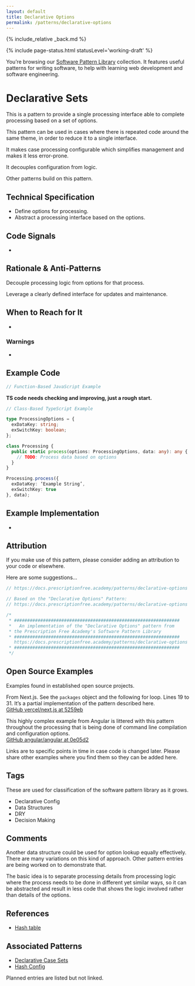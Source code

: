 ```yaml
---
layout: default
title: Declarative Options
permalink: /patterns/declarative-options
---
```


{% include_relative _back.md %}

{% include page-status.html statusLevel='working-draft' %}

You’re browsing our [Software Pattern Library](/patterns) collection. It features useful patterns for writing software, to help with learning web development and software engineering.

# Declarative Sets

This is a pattern to provide a single processing interface able to complete processing based on a set of options.

This pattern can be used in cases where there is repeated code around the same theme, in order to reduce it to a single interface.

It makes case processing configurable which simplifies management and makes it less error-prone.

It decouples configuration from logic.

Other patterns build on this pattern.

## Technical Specification

- Define options for processing.
- Abstract a processing interface based on the options.

## Code Signals 

-

## Rationale & Anti-Patterns

Decouple processing logic from options for that process.

Leverage a clearly defined interface for updates and maintenance.

## When to Reach for It

-

### Warnings

-

## Example Code

```javascript
// Function-Based JavaScript Example

```

**TS code needs checking and improving, just a rough start.**

```typescript
// Class-Based TypeScript Example

type ProcessingOptions = {
  exDataKey: string;
  exSwitchKey: boolean;
};

class Processing {
  public static process(options: ProcessingOptions, data: any): any {
    // TODO: Process data based on options
  }
}

Processing.process({
  exDataKey: ‘Example String’,
  exSwitchKey: true
}, data);
```

## Example Implementation

-

## Attribution

If you make use of this pattern, please consider adding an attribution to your code or elsewhere.

Here are some suggestions...

```javascript
// https://docs.prescriptionfree.academy/patterns/declarative-options
```

```javascript
// Based on the "Declarative Options" Pattern:
// https://docs.prescriptionfree.academy/patterns/declarative-options
```

```javascript
/*
 * ###############################################################
 *   An implementation of the "Declarative Options" pattern from
 * the Prescription Free Academy's Software Pattern Library
 * ###############################################################
   https://docs.prescriptionfree.academy/patterns/declarative-options
 * ###############################################################
 */
```

## Open Source Examples

Examples found in established open source projects.

From Next.js. See the `packages` object and the following for loop. Lines 19 to 31. It’s a partial implementation of the pattern described here.    
[GitHub vercel/next.js at 5259eb](https://github.com/vercel/next.js/blob/c90e03d9d35db87d286d13b22e8268f42a5259eb/scripts/unpack-next.cjs)

This highly complex example from Angular is littered with this pattern throughout the processing that is being done of command line compilation and configuration options.    
[GitHub angular/angular at 0e05d2](https://github.com/angular/angular/blob/0675a243f4c397acdc0b0f0251c5ef09100e05d2/packages/compiler-cli/src/perform_compile.ts)

Links are to specific points in time in case code is changed later. Please share other examples where you find them so they can be added here.

## Tags

These are used for classification of the software pattern library as it grows.

- Declarative Config
- Data Structures
- DRY
- Decision Making

## Comments

Another data structure could be used for option lookup equally effectively. There are many variations on this kind of approach. Other pattern entries are being worked on to demonstrate that.

The basic idea is to separate processing details from processing logic where the process needs to be done in different yet similar ways, so it can be abstracted and result in less code that shows the logic involved rather than details of the options.

## References

- [Hash table](https://en.m.wikipedia.org/wiki/Hash_table)

## Associated Patterns

- [Declarative Case Sets](/patterns/declarative-case-sets)
- [Hash Config](/patterns/hash-config)

Planned entries are listed but not linked.
